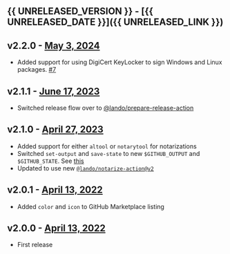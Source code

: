 ## {{ UNRELEASED_VERSION }} - [{{ UNRELEASED_DATE }}]({{ UNRELEASED_LINK }})

## v2.2.0 - [May 3, 2024](https://github.com/lando/code-sign-action/releases/tag/v2.2.0)

* Added support for using DigiCert KeyLocker to sign Windows and Linux packages. [#7](https://github.com/lando/code-sign-action/pull/7)

## v2.1.1 - [June 17, 2023](https://github.com/lando/code-sign-action/releases/tag/v2.1.1)

* Switched release flow over to [@lando/prepare-release-action](https://github.com/lando/prepare-release-action)

## v2.1.0 - [April 27, 2023](https://github.com/lando/code-sign-action/releases/tag/v2.1.0)

* Added support for either `altool` or `notarytool` for notarizations
* Switched `set-output` and `save-state` to new `$GITHUB_OUTPUT` and `$GITHUB_STATE`. See [this](https://github.blog/changelog/2022-10-11-github-actions-deprecating-save-state-and-set-output-commands/)
* Updated to use new [`@lando/notarize-action@v2`](https://github.com/lando/notarize-action)

## v2.0.1 - [April 13, 2022](https://github.com/lando/code-sign-action/releases/tag/v2.0.1)

* Added `color` and `icon` to GitHub Marketplace listing

## v2.0.0 - [April 13, 2022](https://github.com/lando/code-sign-action/releases/tag/v2.0.0)

* First release

